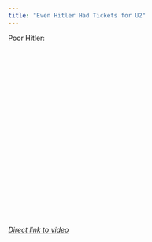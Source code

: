 ```yaml
---
title: "Even Hitler Had Tickets for U2"
---
```

<p>Poor Hitler:</p>
<p><object width="425" height="344"><param name="movie" value="https://www.youtube.com/v/6zMPGDPzdAE&hl=en_US&fs=1&rel=0"></param><param name="allowFullScreen" value="true"></param><param name="allowscriptaccess" value="always"></param><embed src="https://www.youtube.com/v/6zMPGDPzdAE&hl=en_US&fs=1&rel=0" type="application/x-shockwave-flash" allowscriptaccess="always" allowfullscreen="true" width="425" height="344"></embed></object></p>
<p><em><a href="https://www.youtube.com/watch?v=6zMPGDPzdAE">Direct link to video</a></em></p>
